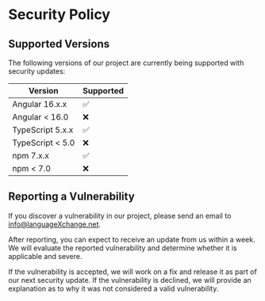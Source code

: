 # Security Policy

## Supported Versions

The following versions of our project are currently being supported with security updates:

| Version | Supported          |
| ------- | ------------------ |
| Angular 16.x.x   | :white_check_mark: |
| Angular < 16.0   | :x:                |
| TypeScript 5.x.x | :white_check_mark: |
| TypeScript < 5.0 | :x:                |
| npm 7.x.x        | :white_check_mark: |
| npm < 7.0        | :x:                |

## Reporting a Vulnerability

If you discover a vulnerability in our project, please send an email to info@languageXchange.net. 

After reporting, you can expect to receive an update from us within a week. We will evaluate the reported vulnerability and determine whether it is applicable and severe. 

If the vulnerability is accepted, we will work on a fix and release it as part of our next security update. If the vulnerability is declined, we will provide an explanation as to why it was not considered a valid vulnerability.